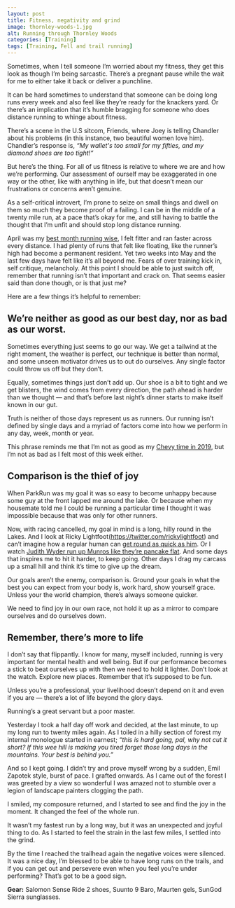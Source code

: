 ```yaml
---
layout: post
title: Fitness, negativity and grind
image: thornley-woods-1.jpg
alt: Running through Thornley Woods
categories: [Training]
tags: [Training, Fell and trail running]
---
```


Sometimes, when I tell someone I’m worried about my fitness, they get this look as though I’m being sarcastic. There’s a pregnant pause while the wait for me to either take it back or deliver a punchline. 

It can be hard sometimes to understand that someone can be doing long runs every week and also feel like they’re ready for the knackers yard. Or there’s an implication that it’s humble bragging for someone who does distance running to whinge about fitness. 

There’s a scene in the U.S sitcom, Friends, where Joey is telling Chandler about his problems (in this instance, two beautiful women love him). Chandler’s response is, _“My wallet's too small for my fifties, and my diamond shoes are too tight!“_

But here’s the thing. For all of us fitness is relative to where we are and how we’re performing. Our assessment of ourself may be exaggerated in one way or the other, like with anything in life, but that doesn’t mean our frustrations or concerns aren’t genuine. 

As a self-critical introvert, I’m prone to seize on small things and dwell on them so much they become proof of a failing. I can be in the middle of a twenty mile run, at a pace that’s okay for me, and still having to battle the thought that I’m unfit and should stop long distance running.

April was my [best month running wise](https://theunforgivingminute.run/april-runnotes/), I felt fitter and ran faster across every distance. I had plenty of runs that felt like floating, like the runner’s high had become a permanent resident. Yet two weeks into May and the last few days have felt like it’s all beyond me. Fears of over training kick in, self critique, melancholy. At this point I should be able to just switch off, remember that running isn’t that important and crack on. That seems easier said than done though, or is that just me?

Here are a few things it’s helpful to remember:

## We’re neither as good as our best day, nor as bad as our worst.

Sometimes everything just seems to go our way. We get a tailwind at the right moment, the weather is perfect, our technique is better than normal, and some unseen motivator drives us to out do ourselves. Any single factor could throw us off but they don’t.

Equally, sometimes things just don’t add up. Our shoe is a bit to tight and we get blisters, the wind comes from every direction, the path ahead is harder than we thought — and that’s before last night’s dinner starts to make itself known in our gut.

Truth is neither of those days represent us as runners. Our running isn’t defined by single days and a myriad of factors come into how we perform in any day, week, month or year.

This phrase reminds me that I’m not as good as my [Chevy time in 2019](https://theunforgivingminute.run/losing-the-plot-chevy-chase-2019/), but I’m not as bad as I felt most of this week either.

## Comparison is the thief of joy

When ParkRun was my goal it was so easy to become unhappy because some guy at the front lapped me around the lake. Or because when my housemate told me I could be running a particular time I thought it was impossible because that was only for other runners.

Now, with racing cancelled, my goal in mind is a long, hilly round in the Lakes. And I look at Ricky Lightfoot(https://twitter.com/rickylightfoot) and can’t imagine how a regular human can [get round as quick as him](https://www.instagram.com/p/B9fD21UnaK7/). Or I watch [Judith Wyder run up Munros like they’re pancake flat](https://www.instagram.com/p/B3bdpO7naSs/). And some days that inspires me to hit it harder, to keep going. Other days I drag my carcass up a small hill and think it’s time to give up the dream.

Our goals aren’t the enemy, comparison is. Ground your goals in what the best you can expect from your body is, work hard, show yourself grace.  Unless your the world champion, there’s  always someone quicker.

We need to find joy in our own race, not hold it up as a mirror to compare ourselves and do ourselves down.

## Remember, there’s more to life

I don’t say that flippantly. I know for many, myself included, running is very important for mental health and well being. But if our performance becomes a stick to beat ourselves up with then we need to hold it lighter. Don’t look at the watch. Explore new places. Remember that it’s supposed to be fun. 

Unless you’re a professional, your livelihood doesn’t depend on it and even if you are — there’s a lot of life beyond the glory days.

Running’s a great servant but a poor master.

Yesterday I took a half day off work and decided, at the last minute, to up my long run to twenty miles again. As I toiled in a hilly section of forest my internal monologue started in earnest; _“this is hard going, pal, why not cut it short? If this wee hill is making you tired forget those long days in the mountains. Your best is behind you.”_

And so I kept going. I didn’t try and prove myself wrong by a sudden, Emil Zapotek style, burst of pace. I grafted onwards. As I came out of the forest I was greeted by a view so wonderful I was amazed not to stumble over a legion of landscape painters clogging the path. 

I smiled, my composure returned, and I started to see and find the joy in the moment. It changed the feel of the whole run.

It wasn’t my fastest run by a long way, but it was an unexpected and joyful thing to do. As I started to feel the strain in the last few miles, I settled into the grind. 

By the time I reached the trailhead again the negative voices were silenced. It was a nice day, I’m blessed to be able to have long runs on the trails, and if you can get out and persevere even when you feel you’re under performing? That’s got to be a good sign. 

**Gear:** Salomon Sense Ride 2 shoes, Suunto 9 Baro, Maurten gels, SunGod Sierra sunglasses.

